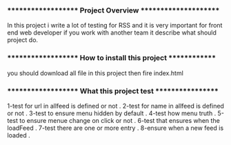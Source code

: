 
### ****************** Project Overview ******************** 

   In this project i write a lot of testing for RSS and it is very important for front end web developer if you work with another team it describe what should project do.

### ****************** How to install this project ************

   you should download all file in this project then fire index.html

### ****************** What this project test ****************

1-test for url in allfeed is defined or not .
2-test for name in allfeed is defined or not .
3-test to ensure menu hidden by default .
4-test how menu truth .
5-test to ensure menue change on click or not .
6-test that ensures when the loadFeed .
7-test there are one or more entry . 
8-ensure when a new feed is loaded .
